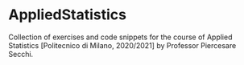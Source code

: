 # AppliedStatistics
Collection of exercises and code snippets for the course of Applied Statistics [Politecnico di Milano, 2020/2021] by Professor Piercesare Secchi.
